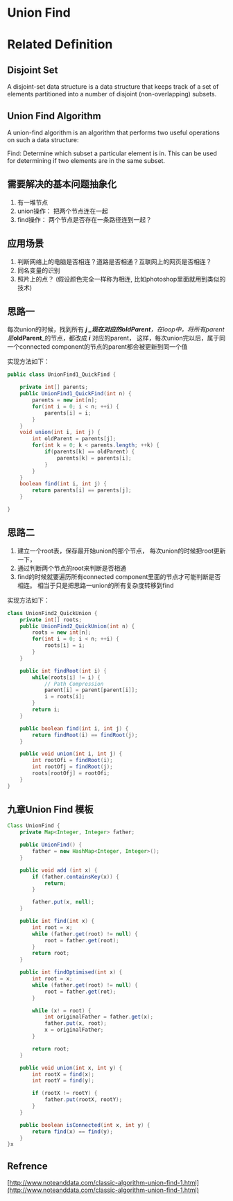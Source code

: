 # Union Find

# Related Definition

## Disjoint Set

A disjoint-set data structure is a data structure that keeps track of a set of elements partitioned into a number of disjoint \(non-overlapping\) subsets.

## Union Find Algorithm

A union-find algorithm is an algorithm that performs two useful operations on such a data structure:

Find: Determine which subset a particular element is in. This can be used for determining if two elements are in the same subset.

## 需要解决的基本问题抽象化

1. 有一堆节点
2. union操作： 把两个节点连在一起
3. find操作： 两个节点是否存在一条路径连到一起？

## 应用场景

1. 判断网络上的电脑是否相连？道路是否相通？互联网上的网页是否相连？
2. 同名变量的识别
3. 照片上的点？ \(假设颜色完全一样称为相连, 比如photoshop里面就用到类似的技术\)

## 思路一

每次union的时候，找到所有 _**j **_现在对应的**oldParent**，在loop中，将所有parent是_**oldParent**_的节点，都改成 _**i**_ 对应的parent， 这样，每次union完以后，属于同一个connected component的节点的parent都会被更新到同一个值

实现方法如下：

```java
public class UnionFind1_QuickFind {

    private int[] parents;
    public UnionFind1_QuickFind(int n) {
        parents = new int[n];
        for(int i = 0; i < n; ++i) {
            parents[i] = i;
        }
    }
    void union(int i, int j) {
        int oldParent = parents[j];
        for(int k = 0; k < parents.length; ++k) {
            if(parents[k] == oldParent) {
                parents[k] = parents[i];
            }
        }
    }
    boolean find(int i, int j) {
        return parents[i] == parents[j];
    }

}
```

## 思路二

1. 建立一个root表，保存最开始union的那个节点， 每次union的时候把root更新一下，
2. 通过判断两个节点的root来判断是否相通
3. find的时候就要遍历所有connected component里面的节点才可能判断是否相连。 相当于只是把思路一union的所有复杂度转移到find

实现方法如下：

```java
class UnionFind2_QuickUnion {
    private int[] roots;
    public UnionFind2_QuickUnion(int n) {
        roots = new int[n];
        for(int i = 0; i < n; ++i) {
            roots[i] = i;
        }
    }

    public int findRoot(int i) {
        while(roots[i] != i) {
            // Path Compression
            parent[i] = parent[parent[i]];
            i = roots[i];
        }
        return i;
    }

    public boolean find(int i, int j) {
        return findRoot(i) == findRoot(j);
    }

    public void union(int i, int j) {
        int rootOfi = findRoot(i);
        int rootOfj = findRoot(j);
        roots[rootOfj] = rootOfi;
    }
}
```

## 九章Union Find 模板
```java
Class UnionFind {
    private Map<Integer, Integer> father;

    public UnionFind() {
        father = new HashMap<Integer, Integer>();
    }

    public void add (int x) {
        if (father.containsKey(x)) {
            return;
        } 

        father.put(x, null);
    }

    public int find(int x) {
        int root = x;
        while (father.get(root) != null) {
            root = father.get(root);
        }
        return root;
    }

    public int findOptimised(int x) {
        int root = x;
        while (father.get(root) != null) {
            root = father.get(rot);
        }

        while (x! = root) {
            int originalFather = father.get(x);
            father.put(x, root);
            x = originalFather;
        }

        return root;
    }

    public void union(int x, int y) {
        int rootX = find(x);
        int rootY = find(y);

        if (rootX != rootY) {
            father.put(rootX, rootY);
        }
    }

    public boolean isConnected(int x, int y) {
        return find(x) == find(y);
    }
}x
```

## Refrence

[http://www.noteanddata.com/classic-algorithm-union-find-1.html](http://www.noteanddata.com/classic-algorithm-union-find-1.html)

